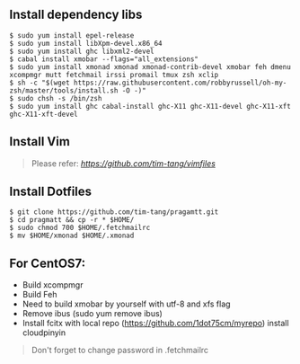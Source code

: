 ## Install dependency libs

    $ sudo yum install epel-release
    $ sudo yum install libXpm-devel.x86_64
    $ sudo yum install ghc libxml2-devel
    $ cabal install xmobar --flags="all_extensions"     
    $ sudo yum install xmonad xmonad xmonad-contrib-devel xmobar feh dmenu xcompmgr mutt fetchmail irssi promail tmux zsh xclip
    $ sh -c "$(wget https://raw.githubusercontent.com/robbyrussell/oh-my-zsh/master/tools/install.sh -O -)"
    $ sudo chsh -s /bin/zsh 
    $ sudo yum install ghc cabal-install ghc-X11 ghc-X11-devel ghc-X11-xft ghc-X11-xft-devel

    
## Install Vim

> Please refer: _https://github.com/tim-tang/vimfiles_

## Install Dotfiles

    $ git clone https://github.com/tim-tang/pragamtt.git
    $ cd pragmatt && cp -r * $HOME/
    $ sudo chmod 700 $HOME/.fetchmailrc
    $ mv $HOME/xmonad $HOME/.xmonad 

## For CentOS7:
* Build xcompmgr 
* Build Feh
* Need to build xmobar by yourself with utf-8 and xfs flag
* Remove ibus (sudo yum remove ibus)
* Install fcitx with local repo (https://github.com/1dot75cm/myrepo) install cloudpinyin

> Don't forget to change password in .fetchmailrc
